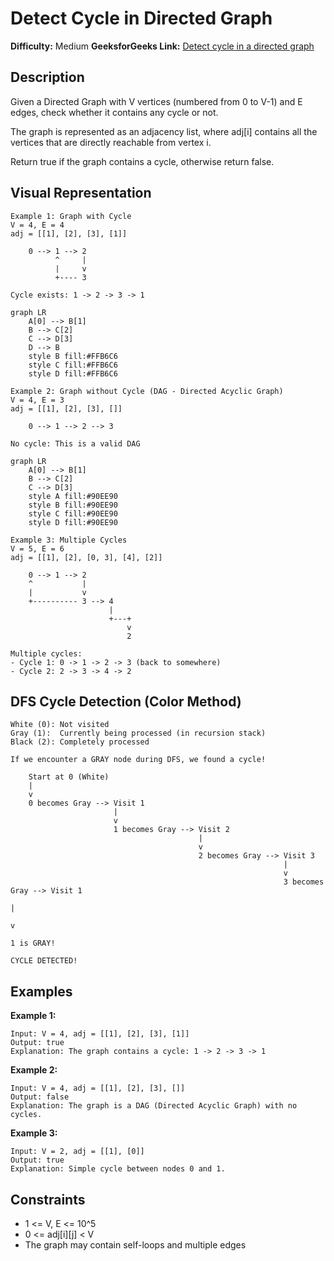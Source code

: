 # Detect Cycle in Directed Graph

**Difficulty:** Medium
**GeeksforGeeks Link:** [Detect cycle in a directed graph](https://www.geeksforgeeks.org/problems/detect-cycle-in-a-directed-graph/1)

## Description
Given a Directed Graph with V vertices (numbered from 0 to V-1) and E edges, check whether it contains any cycle or not.

The graph is represented as an adjacency list, where adj[i] contains all the vertices that are directly reachable from vertex i.

Return true if the graph contains a cycle, otherwise return false.

## Visual Representation

```
Example 1: Graph with Cycle
V = 4, E = 4
adj = [[1], [2], [3], [1]]

    0 --> 1 --> 2
          ^     |
          |     v
          +---- 3

Cycle exists: 1 -> 2 -> 3 -> 1
```

```mermaid
graph LR
    A[0] --> B[1]
    B --> C[2]
    C --> D[3]
    D --> B
    style B fill:#FFB6C6
    style C fill:#FFB6C6
    style D fill:#FFB6C6
```

```
Example 2: Graph without Cycle (DAG - Directed Acyclic Graph)
V = 4, E = 3
adj = [[1], [2], [3], []]

    0 --> 1 --> 2 --> 3

No cycle: This is a valid DAG
```

```mermaid
graph LR
    A[0] --> B[1]
    B --> C[2]
    C --> D[3]
    style A fill:#90EE90
    style B fill:#90EE90
    style C fill:#90EE90
    style D fill:#90EE90
```

```
Example 3: Multiple Cycles
V = 5, E = 6
adj = [[1], [2], [0, 3], [4], [2]]

    0 --> 1 --> 2
    ^           |
    |           v
    +---------- 3 --> 4
                      |
                      +---+
                          v
                          2

Multiple cycles:
- Cycle 1: 0 -> 1 -> 2 -> 3 (back to somewhere)
- Cycle 2: 2 -> 3 -> 4 -> 2
```

## DFS Cycle Detection (Color Method)

```
White (0): Not visited
Gray (1):  Currently being processed (in recursion stack)
Black (2): Completely processed

If we encounter a GRAY node during DFS, we found a cycle!

    Start at 0 (White)
    |
    v
    0 becomes Gray --> Visit 1
                       |
                       v
                       1 becomes Gray --> Visit 2
                                          |
                                          v
                                          2 becomes Gray --> Visit 3
                                                             |
                                                             v
                                                             3 becomes Gray --> Visit 1
                                                                                |
                                                                                v
                                                                            1 is GRAY!
                                                                            CYCLE DETECTED!
```

## Examples

**Example 1:**
```
Input: V = 4, adj = [[1], [2], [3], [1]]
Output: true
Explanation: The graph contains a cycle: 1 -> 2 -> 3 -> 1
```

**Example 2:**
```
Input: V = 4, adj = [[1], [2], [3], []]
Output: false
Explanation: The graph is a DAG (Directed Acyclic Graph) with no cycles.
```

**Example 3:**
```
Input: V = 2, adj = [[1], [0]]
Output: true
Explanation: Simple cycle between nodes 0 and 1.
```

## Constraints
- 1 <= V, E <= 10^5
- 0 <= adj[i][j] < V
- The graph may contain self-loops and multiple edges
